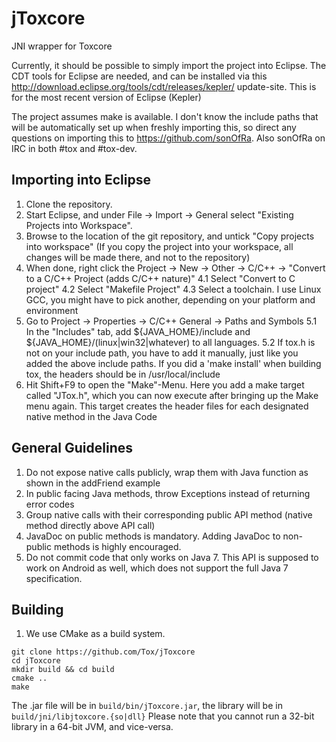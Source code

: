 jToxcore
========

JNI wrapper for Toxcore


Currently, it should be possible to simply import the project into Eclipse. 
The CDT tools for Eclipse are needed, and can be installed via this http://download.eclipse.org/tools/cdt/releases/kepler/ update-site.
This is for the most recent version of Eclipse (Kepler)

The project assumes make is available. I don't know the include paths that will be automatically set up when freshly importing this,
so direct any questions on importing this to https://github.com/sonOfRa. Also sonOfRa on IRC in both #tox and #tox-dev.


## Importing into Eclipse ##
1. Clone the repository.
2. Start Eclipse, and under File -> Import -> General select "Existing Projects into Workspace".
3. Browse to the location of the git repository, and untick "Copy projects into workspace" (If you copy the project into your workspace, all changes will be made there, and not to the repository)
4. When done, right click the Project -> New -> Other -> C/C++ -> "Convert to a C/C++ Project (adds C/C++ nature)"
4.1 Select "Convert to C project"
4.2 Select "Makefile Project"
4.3 Select a toolchain. I use Linux GCC, you might have to pick another, depending on your platform and environment
5. Go to Project -> Properties -> C/C++ General -> Paths and Symbols
5.1 In the "Includes" tab, add ${JAVA_HOME}/include and ${JAVA_HOME}/(linux|win32|whatever) to all languages.
5.2 If tox.h is not on your include path, you have to add it manually, just like you added the above include paths. If you did a 'make install' when building tox, the headers should be in /usr/local/include
6. Hit Shift+F9 to open the "Make"-Menu. Here you add a make target called "JTox.h", which you can now execute after bringing up the Make menu again. This target creates the header files for each designated native method in the Java Code

## General Guidelines ##
1. Do not expose native calls publicly, wrap them with Java function as shown in the addFriend example
2. In public facing Java methods, throw Exceptions instead of returning error codes
3. Group native calls with their corresponding public API method (native method directly above API call)
4. JavaDoc on public methods is mandatory. Adding JavaDoc to non-public methods is highly encouraged.
5. Do not commit code that only works on Java 7. This API is supposed to work on Android as well, which does not support the full Java 7 specification.

## Building ##
1. We use CMake as a build system.

```
git clone https://github.com/Tox/jToxcore
cd jToxcore
mkdir build && cd build
cmake ..
make
```
The .jar file will be in ```build/bin/jToxcore.jar```, the library will be in ```build/jni/libjtoxcore.{so|dll}``` Please note that you cannot
run a 32-bit library in a 64-bit JVM, and vice-versa.
